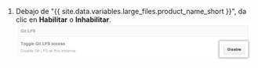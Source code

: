 1. Debajo de "{{ site.data.variables.large_files.product_name_short }}", da clic en **Habilitar** o **Inhabilitar**. ![Botón de inhabilitar](/assets/images/enterprise/management-console/git-lfs-toggle.png)
